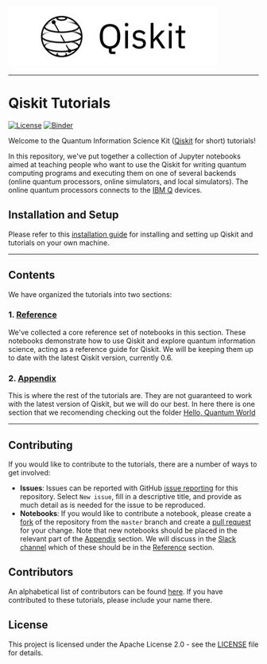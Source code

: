 
<img src="images/qiskit-heading.gif" >

***


# Qiskit Tutorials

[![License](https://img.shields.io/badge/License-Apache%202.0-blue.svg)](https://opensource.org/licenses/Apache-2.0)
[![Binder](https://mybinder.org/badge.svg)](https://mybinder.org/v2/gh/QISKit/qiskit-tutorial/master?filepath=index.ipynb)


Welcome to the Quantum Information Science Kit ([Qiskit](https://www.qiskit.org/) for short) tutorials!

In this repository, we've put together a collection of Jupyter notebooks aimed at teaching people who want to use the Qiskit for writing quantum computing programs and executing them on one of several backends (online quantum processors, online simulators, and local simulators). The online quantum processors connects to the [IBM Q](https://quantumexperience.ng.bluemix.net/qx/devices) devices.

## Installation and Setup
Please refer to this [installation guide](INSTALL.md) for installing and setting up Qiskit and tutorials on your own machine.

***

## Contents
We have organized the tutorials into two sections:

### 1. [Reference](reference/)<a id='reference'></a>
We've collected a core reference set of notebooks in this section. These notebooks demonstrate how to use Qiskit and explore quantum information science, acting as a reference guide for Qiskit. We will be keeping them up to date with the latest Qiskit version, currently 0.6.  

### 2. [Appendix](appendix)<a id='appendix'></a>
This is where the rest of the tutorials are. They are not guaranteed to work with the latest version of Qiskit, but we will do our best. In here there is one section that we recomending checking out the folder [Hello, Quantum World](appendix/hello_world/)
***  

## Contributing
If you would like to contribute to the tutorials, there are a number of ways to get involved:

* **Issues**: Issues can be reported with GitHub [issue reporting](https://github.com/QISKit/qiskit-tutorial/issues) for this repository. Select `New issue`, fill in a descriptive title, and provide as much detail as is needed for the issue to be reproduced.
* **Notebooks**: If you would like to contribute a notebook, please create a [fork](https://help.github.com/articles/fork-a-repo/) of the repository from the `master` branch and create a [pull request](https://help.github.com/articles/about-pull-requests/) for your change. Note that new notebooks should be placed in the relevant part of the [Appendix](appendix) section. We will discuss in the [Slack channel](https://qiskit.slack.com/messages/C7SN3T90V) which of these should be in the [Reference](reference) section.

## Contributors
An alphabetical list of contributors can be found [here](CONTRIBUTORS.md). If you have contributed to these tutorials, please include your name there.

## License
This project is licensed under the Apache License 2.0 - see the [LICENSE](https://github.com/QISKit/qiskit-tutorial/blob/master/LICENSE) file for details.
